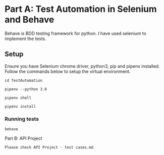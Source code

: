# Part A: Test Automation in Selenium and Behave

Behave is BDD testing framework for python. I have used selenium to implement the tests.

## Setup

Ensure you have Selenium chrome driver, python3, pip and pipenv installed. Follow the commands below to setup the virtual environment.

```
cd TestAutomation
```
```
pipenv --python 3.6
```
```
pipenv shell
```
```
pipenv install
```

### Running tests

```
behave
```

Part B: API Project

```
Please check API Project - test cases.md
```